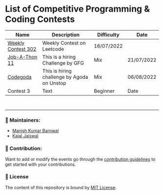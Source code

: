 # List of Competitive Programming &amp; Coding Contests

| Name | Description | Difficulty | Date |
| --- | ----------- | -------- | -------- |
| [Weekly Contest 302](https://leetcode.com/contest/weekly-contest-302/) | Weekly Contest on Leetcode | 16/07/2022
| [Job-A-Thon 11](https://practice.geeksforgeeks.org/contest/job-a-thon-11-hiring-challenge) | This is a hiring Challenge by GFG | Mix | 21/07/2022 |
| [Codegoda](https://unstop.com/hackathon/codegoda-2022-agoda-363015?refId=ACG22AW) | This is hiring challenge by Agoda on Unstop | Mix | 06/08/2022
| Contest 3 | Text | Beginner | Date |
















<br>
<hr>

### :hammer: Maintainers:
- [Manish Kumar Barnwal](https://github.com/imanishbarnwal)
- [Kajal Jaiswal](https://github.com/kajal1801)

### 🤝 Contribution:
Want to add or modify the events go through the [contribution guidelines](CONTRIBUTE.md) to get started with your contributions.

### 📝 License

The content of this repository is bound by [MIT License](LICENSE).
